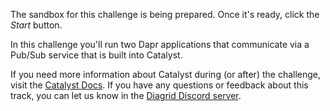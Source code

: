 The sandbox for this challenge is being prepared. Once it's ready, click the *Start* button.

In this challenge you'll run two Dapr applications that communicate via a Pub/Sub service that is built into Catalyst.

If you need more information about Catalyst during (or after) the challenge, visit the [Catalyst Docs](https://docs.diagrid.io/catalyst/). If you have any questions or feedback about this track, you can let us know in the [Diagrid Discord server](https://diagrid.ws/diagrid-discord).